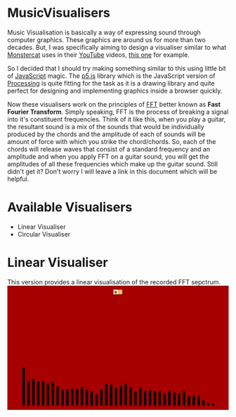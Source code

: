 # MusicVisualisers

Music Visualisation is basically a way of expressing sound through computer graphics. These graphics are around us for more than two decades. But, I was specifically aiming to design a visualiser similar to what [Monstercat](https://www.monstercat.com/) uses in their [YouTube](https://www.youtube.com) videos, [this one](https://www.youtube.com/watch?v=4bDZvqQqyJ8) for example.

So I decided that I should try making something similar to this using little bit of [JavaScript](https://www.w3schools.com/jS/default.asp) magic. The [p5.js](https://p5js.org/) library which is the JavaScript version of [Processing](https://processing.org/) is quite fitting for the task as it is a drawing library and quite perfect for designing and implementing graphics inside a browser quickly.

Now these visualisers work on the principles of [FFT](https://en.wikipedia.org/wiki/Fast_Fourier_transform) better known as **Fast Fourier Transform**. Simply speaking, FFT is the process of breaking a signal into it's constituent frequencies. Think of it like this, when you play a guitar, the resultant sound is a mix of the sounds that would be individually produced by the chords and the amplitude of each of sounds will be amount of force with which you strike the chord/chords. So, each of the chords will release waves that consist of a standard frequency and an amplitude and when you apply FFT on a guitar sound, you will get the amplitudes of all these frequencies which make up the guitar sound. Still didn't get it? Don't worry I will leave a link in this document which will be helpful.

# Available Visualisers

* Linear Visualiser
* Circular Visualiser

# Linear Visualiser

This version provides a linear visualisation of the recorded FFT sepctrum.
![Linear Visualiser](linear_visualiser.png)
